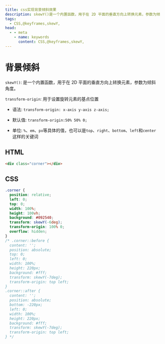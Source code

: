 ```yaml
---
title: css实现背景倾斜效果
description: skewY()是一个内置函数，用于在 2D 平面的垂直方向上转换元素，参数为倾斜角度。
tags: 
  - CSS,@keyframes,skewY,
head:
  - - meta
    - name: keywords
      content: CSS,@keyframes,skewY,
---
```


# 背景倾斜

`skewY()`: 是一个内置函数，用于在 2D 平面的垂直方向上转换元素，参数为倾斜角度。

`transform-origin`: 用于设置旋转元素的基点位置

- 语法: `transform-origin: x-axis y-axis z-axis;`

- 默认值: `transform-origin:50% 50% 0;`

- 单位: `%`、`em`、`px`等具体的值，也可以是`top`、`right`、`bottom`、`left`和`center`这样的关键词

## HTML

```html
<div class="corner"></div>
```

## CSS

```css
.corner {
  position: relative;
  left: 0;
  top: 0;
  width: 100%;
  height: 100vh;
  background: #092540;
  transform: skewY(-6deg);
  transform-origin: 100% 0;
  overflow: hidden;
}
/* .corner::before {
  content: '';
  position: absolute;
  top: 0;
  left: 0;
  width: 100%;
  height: 220px;
  background: #fff;
  transform: skewY(-7deg);
  transform-origin: top left;
}
.corner::after {
  content: '';
  position: absolute;
  bottom: -220px;
  left: 0;
  width: 100%;
  height: 220px;
  background: #fff;
  transform: skewY(-7deg);
  transform-origin: top left;
} */
```